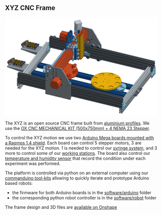 ## XYZ CNC Frame

![Frame](../hardware/3d_parts/various/dropfactory_frame.png)

The XYZ is an open source CNC frame built from [aluminium profiles](http://ooznest.co.uk/V-Slot). We use the [OX CNC MECHANICAL KIT (500x750mm) + 4 NEMA 23 Stepper](http://ooznest.co.uk/3D-Printer-CNC-Kits-Bundles/OX-CNC-Machine/OX-CNC-Mechanical-Kit).

To control the XYZ motion we use two [Arduino Mega boards mounted with a Raqmps 1.4 shield](http://ooznest.co.uk/3D-Printer-Electronic-Parts/RAMPS-14-Controller-Board-Premium). Each board can control 5 stepper motors, 3 are needed for the XYZ motion. 1 is needed to control our [syringe system](modular_linear_actuator), and 3 more to control some of our [working stations](working_stations). The board also control our [temperature and humidity sensor](https://www.sparkfun.com/products/13683) that record the condition under each experiment was performed.

The platform is controlled via python on an external computer using our [commanduino tool-kits](https://github.com/croningp/commanduino) allowing to quickly iterate and prototype Arduino based robots:

- the firmware for both Arduino boards is in the [software/arduino](../software/arduino) folder
- the corresponding python robot controller is in the [software/robot](../software/robot) folder

The frame design and 3D files are [available on Onshape]( https://cad.onshape.com/documents/3aeb7616c1e547bfaae38ba3/w/426b95792e7c48a8b6dd7727/e/af7f485263ee4608affce6e3)
